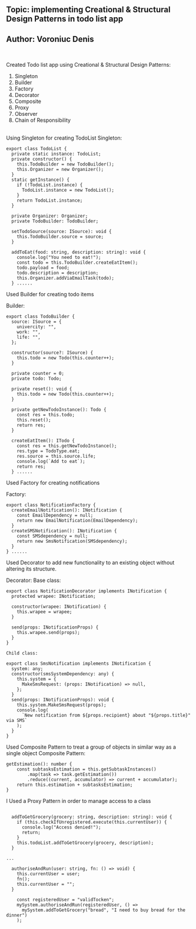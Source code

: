 ## Topic: implementing Creational & Structural Design Patterns in todo list app

## Author: Voroniuc Denis

<br />

Created Todo list app using Creational & Structural Design Patterns:

1. Singleton
2. Builder
3. Factory
4. Decorator
5. Composite
6. Proxy
7. Observer
8. Chain of Responsibility

<br />
Using Singleton for creating TodoList
Singleton:

```
export class TodoList {
  private static instance: TodoList;
  private constructor() {
    this.TodoBuilder = new TodoBuilder();
    this.Organizer = new Organizer();
  }
  static getInstance() {
    if (!TodoList.instance) {
      TodoList.instance = new TodoList();
    }
    return TodoList.instance;
  }

  private Organizer: Organizer;
  private TodoBuilder: TodoBuilder;

  setTodoSource(source: ISource): void {
    this.TodoBuilder.source = source;
  }

  addToEat(food: string, description: string): void {
    console.log("You need to eat!");
    const todo = this.TodoBuilder.createEatItem();
    todo.payload = food;
    todo.description = description;
    this.Organizer.addViaEmailTask(todo);
  } ......
```

Used Builder for creating todo items

Builder:

```
export class TodoBuilder {
  source: ISource = {
    univercity: "",
    work: "",
    life: "",
  };

  constructor(source?: ISource) {
    this.todo = new Todo(this.counter++);
  }

  private counter = 0;
  private todo: Todo;

  private reset(): void {
    this.todo = new Todo(this.counter++);
  }

  private getNewTodoInstance(): Todo {
    const res = this.todo;
    this.reset();
    return res;
  }

  createEatItem(): ITodo {
    const res = this.getNewTodoInstance();
    res.type = TodoType.eat;
    res.source = this.source.life;
    console.log(`Add to eat`);
    return res;
  } ......
```

Used Factory for creating notifications

Factory:

```
export class NotificationFactory {
  createEmailNotification(): INotification {
    const EmailDependency = null;
    return new EmailNotification(EmailDependency);
  }
  createSMSNotification(): INotification {
    const SMSdependency = null;
    return new SmsNotification(SMSdependency);
  }
} ......
```

Used Decorator to add new functionality to an existing object without altering its structure.

Decorator:
Base class:

```
export class NotificationDecorator implements INotification {
  protected wrapee: INotification;

  constructor(wrapee: INotification) {
    this.wrapee = wrapee;
  }

  send(props: INotificationProps) {
    this.wrapee.send(props);
  }
}
```

    Child class:

```
export class SmsNotification implements INotification {
  system: any;
  constructor(smsSystemDependency: any) {
    this.system = {
      MakeSmsRequest: (props: INotification) => null,
    };
  }
  send(props: INotificationProps): void {
    this.system.MakeSmsRequest(props);
    console.log(
      `New notification from ${props.recipient} about "${props.title}" via SMS`
    );
  }
}
```

Used Composite Pattern to treat a group of objects in similar way as a single object
Composite Pattern:

```
getEstimation(): number {
    const subtasksEstimation = this.getSubtaskInstances()
        .map(task => task.getEstimation())
        .reduce((current, accumulator) => current + accumulator);
    return this.estimation + subtasksEstimation;
}

```

I Used a Proxy Pattern in order to manage access to a class

```

  addToGetGrocery(grocery: string, description: string): void {
    if (this.checkIfUnregistered.execute(this.currentUser)) {
      console.log("Access denied!");
      return;
    }
    this.todoList.addToGetGrocery(grocery, description);
  }

...

  authoriseAndRun(user: string, fn: () => void) {
    this.currentUser = user;
    fn();
    this.currentUser = "";
  }

```

```
    const registeredUser = "validTocken";
    mySystem.authoriseAndRun(registeredUser, () =>
      mySystem.addToGetGrocery("bread", "I need to buy bread for the dinner")
    );

```
